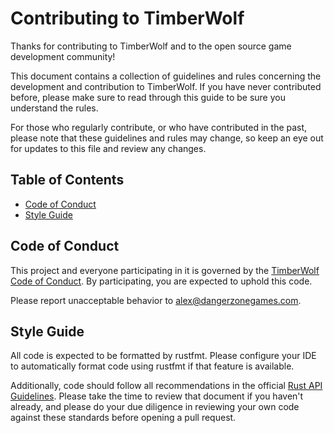 # Contributing to TimberWolf
Thanks for contributing to TimberWolf and to the open source game development
community!

This document contains a collection of guidelines and rules concerning the
development and contribution to TimberWolf.
If you have never contributed before, please make sure to read through this
guide to be sure you understand the rules.

For those who regularly contribute, or who have contributed in the past, please
note that these guidelines and rules may change, so keep an eye out for updates
to this file and review any changes.

## Table of Contents
- [Code of Conduct](#code-of-conduct)
- [Style Guide](#style-guide)

## Code of Conduct
This project and everyone participating in it is governed by the [TimberWolf
Code of Conduct](CODE_OF_CONDUCT.md).
By participating, you are expected to uphold this code.

Please report unacceptable behavior to
[alex@dangerzonegames.com](mailto:alex@dangerzonegames.com).

## Style Guide
All code is expected to be formatted by rustfmt.
Please configure your IDE to automatically format code using rustfmt if that
feature is available.

Additionally, code should follow all recommendations in the official
[Rust API Guidelines](https://rust-lang.github.io/api-guidelines/).
Please take the time to review that document if you haven't already, and please
do your due diligence in reviewing your own code against these standards before
opening a pull request.
